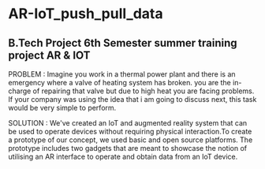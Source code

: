 # AR-IoT_push_pull_data
## B.Tech Project 6th Semester summer training project AR &amp; IOT

PROBLEM : Imagine you work in a thermal power plant and there is an emergency where a valve of heating system has broken. you are the in-charge of repairing that valve but due to high heat you are facing problems. If your company was using the idea that i am going to discuss next, this task would be very simple to perform.

SOLUTION : We've created an IoT and augmented reality system that can be used to operate devices without requiring physical interaction.To create a prototype of our concept, we used basic and open source platforms. The prototype includes two gadgets that are meant to showcase the notion of utilising an AR interface to operate and obtain data from an IoT device.
